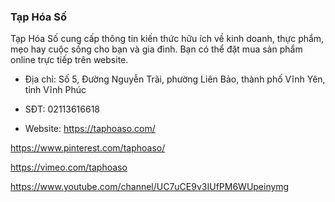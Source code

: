 ### Tạp Hóa Số

Tạp Hóa Số cung cấp thông tin kiến thức hữu ích về kinh doanh, thực phẩm, mẹo hay cuộc sống cho bạn và gia đình. Bạn có thể đặt mua sản phẩm online trực tiếp trên website.

- Địa chỉ: Số 5, Đường Nguyễn Trãi, phường Liên Bảo, thành phố Vĩnh Yên, tỉnh Vĩnh Phúc

- SĐT: 02113616618

- Website: https://taphoaso.com/

https://www.pinterest.com/taphoaso/

https://vimeo.com/taphoaso

https://www.youtube.com/channel/UC7uCE9v3IUfPM6WUpeinymg
